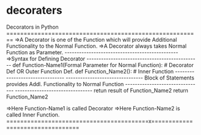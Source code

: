 # decoraters

Decorators in Python
				========================================================
=>A Decorator is one of the Function which will provide Additional Functionality to the Normal Function.
=>A Decorator always takes Normal Function as Parameter.
    -----------------------------------------------
=>Syntax for Defining Decorator
    -----------------------------------------------
			def  Function-Name1(Formal Parameter for Normal Function): # Decorator Def OR Outer Function Def.
			       def   Function_Name2(): # Inner Function 
			               --------------------------------
				       --------------------------------
				       Block of Statements
				       provides Addl. Functionality to Normal Function
				       --------------------------------
				       --------------------------------
				       retun result of  Function_Name2
				return Function_Name2

=>Here Function-Name1 is called Decorator
=>Here Function-Name2 is called Inner Function.
=========================================x=================================
